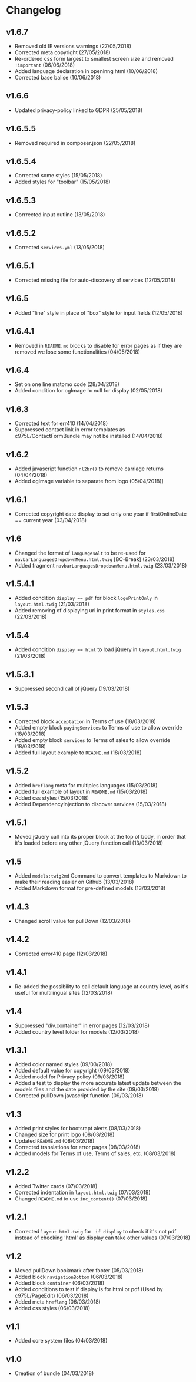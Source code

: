 # Changelog

v1.6.7
------
- Removed old IE versions warnings (27/05/2018)
- Corrected meta copyright (27/05/2018)
- Re-ordered css form largest to smallest screen size and removed `!important` (06/06/2018)
- Added language declaration in openinng html (10/06/2018)
- Corrected base balise (10/06/2018)

v1.6.6
------
- Updated privacy-policy linked to GDPR (25/05/2018)

v1.6.5.5
--------
- Removed required in composer.json (22/05/2018)

v1.6.5.4
--------
- Corrected some styles (15/05/2018)
- Added styles for "toolbar" (15/05/2018)

v1.6.5.3
--------
- Corrrected input outline (13/05/2018)

v1.6.5.2
--------
- Corrected `services.yml` (13/05/2018)

v1.6.5.1
--------
- Corrected missing file for auto-discovery of services (12/05/2018)

v1.6.5
------
- Added "line" style in place of "box" style for input fields (12/05/2018)

v1.6.4.1
--------
- Removed in `README.md` blocks to disable for error pages as if they are removed we lose some functionalities (04/05/2018)

v1.6.4
------
- Set on one line matomo code (28/04/2018)
- Added condition for ogImage != null for display (02/05/2018)

v1.6.3
------
- Corrected text for err410 (14/04/2018)
- Suppressed contact link in error templates as c975L/ContactFormBundle may not be installed (14/04/2018)

v1.6.2
------
- Added javascript function `nl2br()` to remove carriage returns (04/04/2018)
- Added ogImage variable to separate from logo (05/04/2018)]

v1.6.1
------
- Corrected copyright date display to set only one year if firstOnlineDate == current year (03/04/2018)

v1.6
----
- Changed the format of `languagesAlt` to be re-used for `navbarLanguagesDropdownMenu.html.twig` [BC-Break] (23/03/2018)
- Added fragment `navbarLanguagesDropdownMenu.html.twig` (23/03/2018)

v1.5.4.1
--------
- Added condition `display == pdf` for block `logoPrintOnly` in `layout.html.twig` (21/03/2018)
- Added removing of displaying url in print format in `styles.css` (22/03/2018)

v1.5.4
------
- Added condition `display == html` to load jQuery in `layout.html.twig` (21/03/2018)

v1.5.3.1
--------
- Suppressed second call of jQuery (19/03/2018)

v1.5.3
------
- Corrected block `acceptation` in Terms of use (18/03/2018)
- Added empty block `payingServices` to Terms of use to allow override (18/03/2018)
- Added empty block `services` to Terms of sales to allow override (18/03/2018)
- Added full layout example to `README.md` (18/03/2018)

v1.5.2
------
- Added `hreflang` meta for multiples languages (15/03/2018)
- Added full example of layout in `README.md` (15/03/2018)
- Added css styles (15/03/2018)
- Added DependencyInjection to discover services (15/03/2018)

v1.5.1
------
- Moved jQuery call into its proper block at the top of body, in order that it's loaded before any other jQuery function call (13/03/2018)

v1.5
----
- Added `models:twig2md` Command to convert templates to Markdown to make their reading easier on Github (13/03/2018)
- Added Markdown format for pre-defined models (13/03/2018)

v1.4.3
------
- Changed scroll value for pullDown (12/03/2018)

v1.4.2
------
- Corrected error410 page (12/03/2018)

v1.4.1
------
- Re-added the possibility to call default language at country level, as it's useful for multilingual sites (12/03/2018)

v1.4
----
- Suppressed "div.container" in error pages (12/03/2018)
- Added country level folder for models (12/03/2018)

v1.3.1
------
- Added color named styles (09/03/2018)
- Added default value for copyright (09/03/2018)
- Added model for Privacy policy (09/03/2018)
- Added a test to display the more accurate latest update between the models files and the date provided by the site (09/03/2018)
- Corrected pullDown javascript function (09/03/2018)

v1.3
----
- Added print styles for bootsrapt alerts (08/03/2018)
- Changed size for print logo (08/03/2018)
- Updated `README.md` (08/03/2018)
- Corrected translations for error pages (08/03/2018)
- Added models for Terms of use, Terms of sales, etc. (08/03/2018)

v1.2.2
------
- Added Twitter cards (07/03/2018)
- Corrected indentation in `layout.html.twig` (07/03/2018)
- Changed `README.md` to use `inc_content()` (07/03/2018)

v1.2.1
------
- Corrected `layout.html.twig` for ` if display` to check if it's not pdf instead of checking 'html' as display can take other values (07/03/2018)

v1.2
----
- Moved pullDown bookmark after footer (05/03/2018)
- Added block `navigationBottom` (06/03/2018)
- Added block `container` (06/03/2018)
- Added conditions to test if display is for html or pdf (Used by c975L/PageEdit) (06/03/2018)
- Added meta `hreflang` (06/03/2018)
- Added css styles (06/03/2018)

v1.1
----
- Added core system files (04/03/2018)

v1.0
----
- Creation of bundle (04/03/2018)